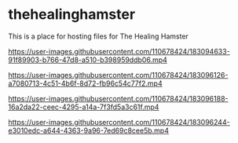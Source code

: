 # thehealinghamster
This is a place for hosting files for The Healing Hamster


https://user-images.githubusercontent.com/110678424/183094633-91f89903-b766-47d8-a510-b398959ddb06.mp4



https://user-images.githubusercontent.com/110678424/183096126-a7080713-4c51-4b6f-8d72-fb96c54c77f2.mp4



https://user-images.githubusercontent.com/110678424/183096188-16a2da22-ceec-4295-a14a-7f3fd5a3c61f.mp4



https://user-images.githubusercontent.com/110678424/183096244-e3010edc-a644-4363-9a96-7ed69c8cee5b.mp4

